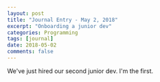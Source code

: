 ```yaml
---
layout: post
title: "Journal Entry - May 2, 2018"
excerpt: "Onboarding a junior dev"
categories: Programming
tags: [journal]
date: 2018-05-02
comments: false
---
```


We've just hired our second junior dev. I'm the first. 